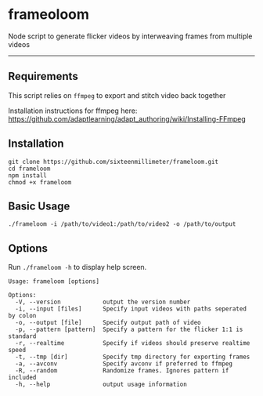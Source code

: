 # frameoloom

Node script to generate flicker videos by interweaving frames from multiple videos

--------

## Requirements 

This script relies on `ffmpeg` to export and stitch video back together

Installation instructions for ffmpeg here: https://github.com/adaptlearning/adapt_authoring/wiki/Installing-FFmpeg

## Installation

```
git clone https://github.com/sixteenmillimeter/frameloom.git
cd frameloom
npm install 
chmod +x frameloom
```

## Basic Usage

```./frameloom -i /path/to/video1:/path/to/video2 -o /path/to/output```

## Options

Run `./frameloom -h` to display help screen.

```
Usage: frameloom [options]

Options:
  -V, --version            output the version number
  -i, --input [files]      Specify input videos with paths seperated by colon
  -o, --output [file]      Specify output path of video
  -p, --pattern [pattern]  Specify a pattern for the flicker 1:1 is standard
  -r, --realtime           Specify if videos should preserve realtime speed
  -t, --tmp [dir]          Specify tmp directory for exporting frames
  -a, --avconv             Specify avconv if preferred to ffmpeg
  -R, --random             Randomize frames. Ignores pattern if included
  -h, --help               output usage information

```
